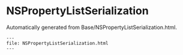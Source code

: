 
# NSPropertyListSerialization

Automatically generated from Base/NSPropertyListSerialization.html.

``` {raw} html
---
file: NSPropertyListSerialization.html
---
```
